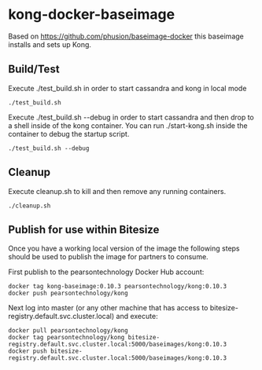 # kong-docker-baseimage

Based on https://github.com/phusion/baseimage-docker this baseimage installs
and sets up Kong.

## Build/Test

Execute ./test_build.sh in order to start cassandra and kong in local mode

```
./test_build.sh
```

Execute ./test_build.sh --debug in order to start cassandra and then drop to a
shell inside of the kong container.  You can run ./start-kong.sh inside the
container to debug the startup script.

```
./test_build.sh --debug
```

## Cleanup

Execute cleanup.sh to kill and then remove any running containers.

```
./cleanup.sh
```

## Publish for use within Bitesize

Once you have a working local version of the image the following steps should be
used to publish the image for partners to consume.

First publish to the pearsontechnology Docker Hub account:

```
docker tag kong-baseimage:0.10.3 pearsontechnology/kong:0.10.3
docker push pearsontechnology/kong
```

Next log into master (or any other machine that has access to
bitesize-registry.default.svc.cluster.local) and execute:

```
docker pull pearsontechnology/kong
docker tag pearsontechnology/kong bitesize-registry.default.svc.cluster.local:5000/baseimages/kong:0.10.3
docker push bitesize-registry.default.svc.cluster.local:5000/baseimages/kong:0.10.3
```
